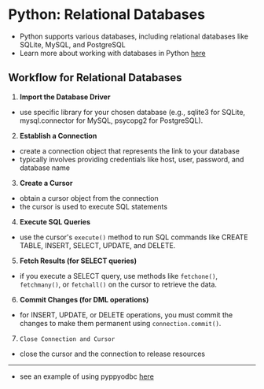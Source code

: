 # Python: Relational Databases
- Python supports various databases, including relational databases like SQLite, MySQL, and PostgreSQL
- Learn more about working with databases in Python [here](https://github.com/shanreed25/Python/blob/main/BeyondBasics/databases/README.md)

## Workflow for Relational Databases
1. **Import the Database Driver**
- use specific library for your chosen database (e.g., sqlite3 for SQLite, mysql.connector for MySQL, psycopg2 for PostgreSQL).
2. **Establish a Connection**
- create a connection object that represents the link to your database
- typically involves providing credentials like host, user, password, and database name
3. **Create a Cursor**
- obtain a cursor object from the connection
- the cursor is used to execute SQL statements
4. **Execute SQL Queries**
- use the cursor's `execute()` method to run SQL commands like CREATE TABLE, INSERT, SELECT, UPDATE, and DELETE.
5. **Fetch Results (for SELECT queries)**
- if you execute a SELECT query, use methods like `fetchone()`, `fetchmany()`, or `fetchall()` on the cursor to retrieve the data.
6. **Commit Changes (for DML operations)**
- for INSERT, UPDATE, or DELETE operations, you must commit the changes to make them permanent using `connection.commit()`.
7. `Close Connection and Cursor`
- close the cursor and the connection to release resources

____________________________________

- see an example of using pyppyodbc [here](./pypyodbc-connection.py)